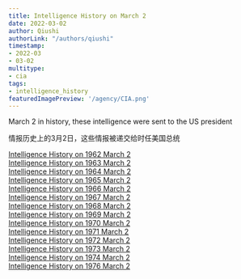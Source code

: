```yaml
---
title: Intelligence History on March 2
date: 2022-03-02
author: Qiushi 
authorLink: "/authors/qiushi"
timestamp: 
- 2022-03
- 03-02
multitype: 
- cia
tags: 
- intelligence_history
featuredImagePreview: '/agency/CIA.png'
---
```



March 2 in history, these intelligence were sent to the US president

情报历史上的3月2日，这些情报被递交给时任美国总统

<!--more-->







[Intelligence History on 1962 March 2](/dailybrief/1962-03-02)   
[Intelligence History on 1963 March 2](/dailybrief/1963-03-02)   
[Intelligence History on 1964 March 2](/dailybrief/1964-03-02)   
[Intelligence History on 1965 March 2](/dailybrief/1965-03-02)   
[Intelligence History on 1966 March 2](/dailybrief/1966-03-02)   
[Intelligence History on 1967 March 2](/dailybrief/1967-03-02)   
[Intelligence History on 1968 March 2](/dailybrief/1968-03-02)   
[Intelligence History on 1969 March 2](/dailybrief/1969-03-02)   
[Intelligence History on 1970 March 2](/dailybrief/1970-03-02)   
[Intelligence History on 1971 March 2](/dailybrief/1971-03-02)   
[Intelligence History on 1972 March 2](/dailybrief/1972-03-02)   
[Intelligence History on 1973 March 2](/dailybrief/1973-03-02)   
[Intelligence History on 1974 March 2](/dailybrief/1974-03-02)   
[Intelligence History on 1976 March 2](/dailybrief/1976-03-02)   

